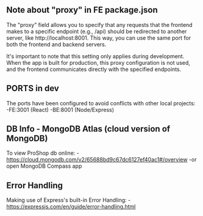 ## Note about "proxy" in FE package.json
 The "proxy" field allows you to specify that any requests that the frontend makes to a specific endpoint (e.g., /api) should be redirected to another server, like http://localhost:8001. This way, you can use the same port for both the frontend and backend servers.

 It's important to note that this setting only applies during development. When the app is built for production, this proxy configuration is not used, and the frontend communicates directly with the specified endpoints.

 ## PORTS in dev
 The ports have been configured to avoid conflicts with other local projects:
    -FE:3001 (React)
    -BE:8001 (Node/Express)

## DB Info - MongoDB Atlas (cloud version of MongoDB)
To view ProShop db online:
    -https://cloud.mongodb.com/v2/65688bd9c67dc6127ef40ac1#/overview
    -or open MongoDB Compass app

## Error Handling
Making use of Express's built-in Error Handling:
    -https://expressjs.com/en/guide/error-handling.html